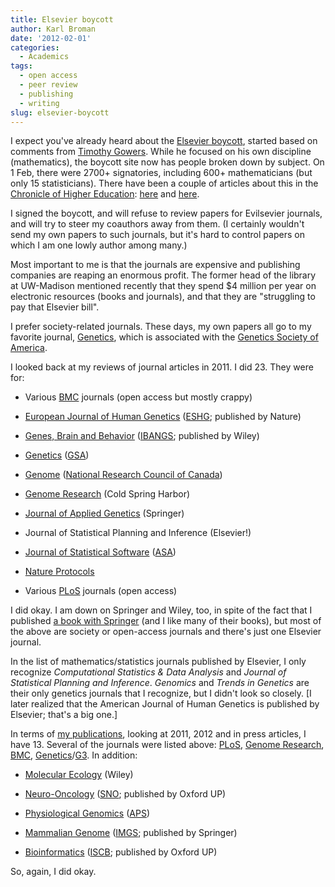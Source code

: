 ```yaml
---
title: Elsevier boycott
author: Karl Broman
date: '2012-02-01'
categories:
  - Academics
tags:
  - open access
  - peer review
  - publishing
  - writing
slug: elsevier-boycott
---
```


I expect you've already heard about the [Elsevier boycott](http://thecostofknowledge.com), started based on comments from [Timothy Gowers](http://gowers.wordpress.com/2012/01/21/elsevier-my-part-in-its-downfall/).  While he focused on his own discipline (mathematics), the boycott site now has people broken down by subject.  On 1 Feb, there were 2700+ signatories, including 600+ mathematicians (but only 15 statisticians).  There have been a couple of articles about this in the [Chronicle of Higher Education](https://chronicle.com/): [here](https://chronicle.com/blogs/wiredcampus/elsevier-publishing-boycott-gathers-steam-among-academics/35216) and [here](https://chronicle.com/article/As-Journal-Boycott-Grows/130600/?sid=wc).

I signed the boycott, and will refuse to review papers for Evilsevier journals, and will try to steer my coauthors away from them.  (I certainly wouldn't send my own papers to such journals, but it's hard to control papers on which I am one lowly author among many.)

Most important to me is that the journals are expensive and publishing companies are reaping an enormous profit.  The former head of the library at UW-Madison mentioned recently that they spend $4 million per year on electronic resources (books and journals), and that they are "struggling to pay that Elsevier bill".

I prefer society-related journals.  These days, my own papers all go to my favorite journal, [Genetics](http://www.genetics.org), which is associated with the [Genetics Society of America](http://www.genetics-gsa.org/).

I looked back at my reviews of journal articles in 2011.  I did 23.  They were for:

  * Various [BMC](https://www.biomedcentral.com) journals (open access but mostly crappy)

  * [European Journal of Human Genetics](https://www.nature.com/ejhg/index.html) ([ESHG](https://www.eshg.org/); published by Nature)

  * [Genes, Brain and Behavior](https://www.wiley.com/bw/journal.asp?ref=1601-1848) ([IBANGS](https://www.ibangs.org/); published by Wiley)

  * [Genetics](http://www.genetics.org) ([GSA](http://www.genetics-gsa.org))

  * [Genome](https://www.nrcresearchpress.com/journal/gen) ([National Research Council of Canada](https://www.nrcresearchpress.com))

  * [Genome Research](https://genome.cshlp.org/) (Cold Spring Harbor)

  * [Journal of Applied Genetics](http://jag.igr.poznan.pl/) (Springer)

  * Journal of Statistical Planning and Inference (Elsevier!)

  * [Journal of Statistical Software](https://www.jstatsoft.org/) ([ASA](https://www.amstat.org))

  * [Nature Protocols](https://www.nature.com/nprot/index.html)

  * Various [PLoS](https://www.plos.org/) journals (open access)

I did okay.  I am down on Springer and Wiley, too, in spite of the fact that I published [a book with Springer](https://rqtl.org/book) (and I like many of their books), but most of the above are society or open-access journals and there's just one Elsevier journal.

In the list of mathematics/statistics journals published by Elsevier, I only recognize _Computational Statistics & Data Analysis_ and _Journal of Statistical Planning and Inference_.  _Genomics_ and _Trends in Genetics_ are their only genetics journals that I recognize, but I didn't look so closely.  [I later realized that the American Journal of Human Genetics is published by Elsevier; that's a big one.]

In terms of [my publications](https://kbroman.org/pages/pubs.html), looking at 2011, 2012 and in press articles, I have 13.  Several of the journals were listed above: [PLoS](https://www.plos.org), [Genome Research](https://genome.cshlp.org/), [BMC](https://www.biomedcentral.com), [Genetics](http://www.genetics.org)/[G3](http://www.g3journal.org/).  In addition:

  * [Molecular Ecology](https://www.wiley.com/bw/journal.asp?ref=0962-1083) (Wiley)

  * [Neuro-Oncology](https://neuro-oncology.oxfordjournals.org/) ([SNO](https://www.soc-neuro-onc.org/); published by Oxford UP)

  * [Physiological Genomics](http://physiolgenomics.physiology.org/) ([APS](https://www.the-aps.org/))

  * [Mammalian Genome](https://www.springer.com/life+sciences/cell+biology/journal/335) ([IMGS](http://imgs.org); published by Springer)

  * [Bioinformatics](https://bioinformatics.oxfordjournals.org/) ([ISCB](https://www.iscb.org/); published by Oxford UP)

So, again, I did okay.
